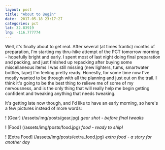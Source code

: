 ```yaml
---
layout: post
title: "About to Begin"
date:  2017-05-18 23:17:27
categories: pct
lat: 32.83919
lng: -116.777774
---
```


Well, it's finally about to get real.  After several (at times frantic) months of preparation, I'm starting my thru-hike attempt of the PCT tomorrow morning - hopefully bright and early.  I spent most of last night doing final preparation and packing, and just finished up repacking after buying some miscellaneous items I was still missing (new lighters, tums, smartwater bottles, tape) I'm feeling pretty ready.  Honestly, for some time now I've mostly wanted to be through with all the planning and just out on the trail.  I think it's going to be the best thing to relieve me of some of my nervousness, and is the only thing that will really help me begin getting confident and tweaking anything that needs tweaking. 

It's getting late now though, and I'd like to have an early morning, so here's a few pictures instead of more words:

! [Gear] (/assets/img/posts/gear.jpg)
*gear shot - before final tweaks*

! [Food] (/assets/img/posts/food.jpg)
*food - ready to ship!*

! [Extra Food] (/assets/img/posts/extra_food.jpg)
*extra food - a story for another day*